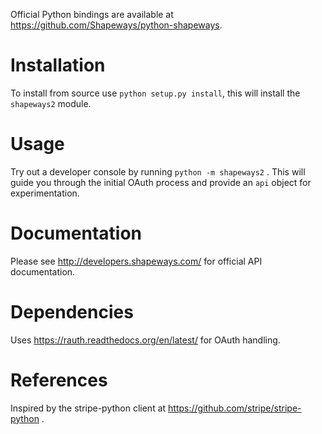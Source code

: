 Official Python bindings are available at https://github.com/Shapeways/python-shapeways.

Installation
=====
To install from source use `python setup.py install`, this will install the `shapeways2` module.

Usage
=====
Try out a developer console by running `python -m shapeways2` .  This will guide you through the initial OAuth process and provide an `api` object for experimentation.

Documentation
=============
Please see http://developers.shapeways.com/ for official API documentation.

Dependencies
============
Uses https://rauth.readthedocs.org/en/latest/ for OAuth handling.

References
==========
Inspired by the stripe-python client at https://github.com/stripe/stripe-python .
